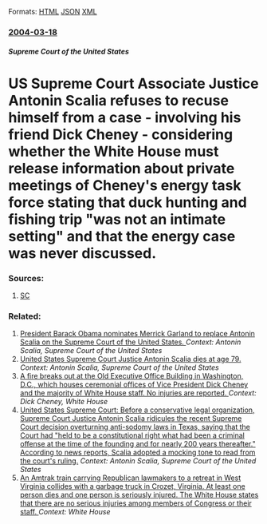 
Formats: [HTML](/news/2004/03/18/us-supreme-court-associate-justice-antonin-scalia-refuses-to-recuse-himself-from-a-case-nbsp-a-involving-his-friend-dick-cheney-nbsp-a.html)  [JSON](/news/2004/03/18/us-supreme-court-associate-justice-antonin-scalia-refuses-to-recuse-himself-from-a-case-nbsp-a-involving-his-friend-dick-cheney-nbsp-a.json)  [XML](/news/2004/03/18/us-supreme-court-associate-justice-antonin-scalia-refuses-to-recuse-himself-from-a-case-nbsp-a-involving-his-friend-dick-cheney-nbsp-a.xml)  

### [2004-03-18](/news/2004/03/18/index.md)

##### Supreme Court of the United States
#  US Supreme Court Associate Justice Antonin Scalia refuses to recuse himself from a case&nbsp;- involving his friend Dick Cheney&nbsp;- considering whether the White House must release information about private meetings of Cheney's energy task force stating that duck hunting and fishing trip "was not an intimate setting" and that the energy case was never discussed. 




### Sources:

1. [SC](http://a257.g.akamaitech.net/7/257/2422/18mar20041000/www.supremecourtus.gov/opinions/03pdf/03-475.pdf)

### Related:

1. [ President Barack Obama nominates Merrick Garland to replace Antonin Scalia on the Supreme Court of the United States. ](/news/2016/03/16/president-barack-obama-nominates-merrick-garland-to-replace-antonin-scalia-on-the-supreme-court-of-the-united-states.md) _Context: Antonin Scalia, Supreme Court of the United States_
2. [United States Supreme Court Justice Antonin Scalia dies at age 79. ](/news/2016/02/13/united-states-supreme-court-justice-antonin-scalia-dies-at-age-79.md) _Context: Antonin Scalia, Supreme Court of the United States_
3. [ A fire breaks out at the Old Executive Office Building in Washington, D.C., which houses ceremonial offices of Vice President Dick Cheney and the majority of White House staff. No injuries are reported. ](/news/2007/12/19/a-fire-breaks-out-at-the-old-executive-office-building-in-washington-d-c-which-houses-ceremonial-offices-of-vice-president-dick-cheney-a.md) _Context: Dick Cheney, White House_
4. [ United States Supreme Court: Before a conservative legal organization, Supreme Court Justice Antonin Scalia ridicules the recent Supreme Court decision overturning anti-sodomy laws in Texas, saying that the Court had "held to be a constitutional right what had been a criminal offense at the time of the founding and for nearly 200 years thereafter." According to news reports, Scalia adopted a mocking tone to read from the court's ruling.](/news/2003/10/23/united-states-supreme-court-before-a-conservative-legal-organization-supreme-court-justice-antonin-scalia-ridicules-the-recent-supreme-co.md) _Context: Antonin Scalia, Supreme Court of the United States_
5. [An Amtrak train carrying Republican lawmakers to a retreat in West Virginia collides with a garbage truck in Crozet, Virginia. At least one person dies and one person is seriously injured. The White House states that there are no serious injuries among members of Congress or their staff. ](/news/2018/01/31/an-amtrak-train-carrying-republican-lawmakers-to-a-retreat-in-west-virginia-collides-with-a-garbage-truck-in-crozet-virginia-at-least-one.md) _Context: White House_
